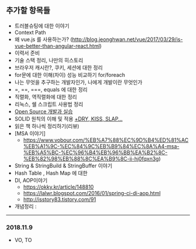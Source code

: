 ## 추가할 항목들

- 트러블슈팅에 대한 이야기
- Context Path
- 왜 vue.js 를 사용하는가? (http://blog.jeonghwan.net/vue/2017/03/29/is-vue-better-than-angular-react.html)
- 이력서 준비 
- 기술 스택 정리, 나만의 히스토리 
- 브라우저 캐시란?, 쿠키, 세션에 대한 정리
- for문에 대한 이해(차이) 성능 비교하기 for/foreach
- 나는 무엇을 추구하는 개발자인가, 나에게 개발이란 무엇인가
- =, ==, ===, equals 에 대한 정리
- 직렬화, 역직렬화에 대한 정리
- 리눅스, 쉘 스크립트 사용법 정리
- [Open Source 개발과 실습](https://www.edwith.org/opensource/lecture/22736/)
- SOLID 원칙의 이해 및 적용 [+DRY, KISS, SLAP...](http://rndelsl79.tistory.com/94)
- 읽은 책 하나씩 정리하기(리뷰)
- [MSA 이야기]
  - https://www.vobour.com/%EB%A7%88%EC%9D%B4%ED%81%AC%EB%A1%9C-%EC%84%9C%EB%B9%84%EC%8A%A4-msa-%EB%A5%BC-%EC%96%B4%EB%96%BB%EA%B2%8C-%EB%82%98%EB%88%8C%EA%B9%8C-ii-hj0fqxn3g)
- String & StringBuild & StringBuffer 이야기
- Hash Table , Hash Map 에 대한 
- DI, AOP이야기
  - https://okky.kr/article/148810
  - https://lalwr.blogspot.com/2016/01/spring-ci-di-aop.html
  - http://isstory83.tistory.com/91
- 개념정리 : 

---
### 2018.11.9
- VO, TO
